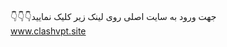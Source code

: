 <br>👇👇👇جهت ورود به سایت اصلی روی لینک زیر کلیک نمایید<br>
<a  target="_blank" href="https://clashvpt.site/"> www.clashvpt.site </a>
